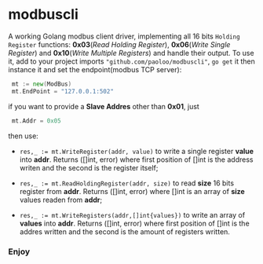 # modbuscli

A working Golang modbus client driver, implementing all 16 bits `Holding Register` functions:
**0x03**(*Read Holding Register*), **0x06**(*Write Single Register*) and
**0x10**(*Write Multiple Registers*) and handle their output. To use it, add to your project
imports `"github.com/paoloo/modbuscli"`, `go get` it then instance it and set the
endpoint(modbus TCP server):

```go
 mt := new(ModBus)
 mt.EndPoint = "127.0.0.1:502"
```
if you want to provide a **Slave Addres** other than **0x01**, just
```go
 mt.Addr = 0x05
```
then use:
- `res,_ := mt.WriteRegister(addr, value)` to write a single register **value** into **addr**.
   Returns ([]int, error) where first position of []int is the address writen and the second is
   the register itself;

- `res,_ := mt.ReadHoldingRegister(addr, size)` to read **size** 16 bits register from **addr**.
   Returns ([]int, error) where []int is an array of **size** values readen from **addr**;

- `res,_ := mt.WriteRegisters(addr,[]int{values})` to write an array of **values** into **addr**.
   Returns ([]int, error) where first position of []int is the addres written and the second is
   the amount of registers written.


### Enjoy
